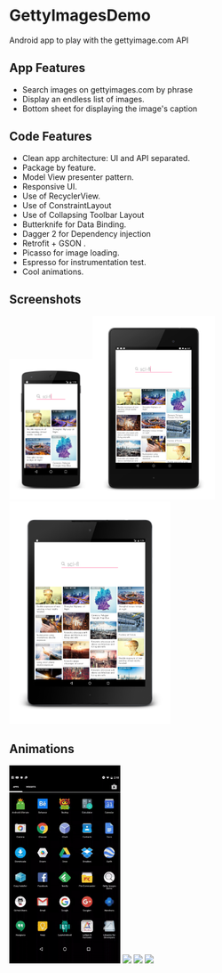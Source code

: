 # GettyImagesDemo
Android app to play with the gettyimage.com API 

## App Features

- Search images on gettyimages.com by phrase
- Display an endless list of images.
- Bottom sheet for displaying the image's caption


## Code Features

- Clean app architecture: UI and API separated.
- Package by feature.
- Model View presenter pattern.
- Responsive UI.
- Use of RecyclerView.
- Use of ConstraintLayout
- Use of Collapsing Toolbar Layout
- Butterknife for Data Binding.
- Dagger 2 for Dependency injection 
- Retrofit + GSON .
- Picasso for image loading.
- Espresso for instrumentation test. 
- Cool animations.


## Screenshots
<img src="https://raw.githubusercontent.com/victor-munoz/GettyImagesDemo/master/art/screenshot/nexus5.png" width="150"/><img src="https://raw.githubusercontent.com/victor-munoz/GettyImagesDemo/master/art/screenshot/nexus7.png" width="220"/><img src="https://raw.githubusercontent.com/victor-munoz/GettyImagesDemo/master/art/screenshot/nexus9.png" width="290"/>

## Animations
<img src="https://raw.githubusercontent.com/victor-munoz/GettyImagesDemo/master/art/gif/enter_animation.gif" width="200"/>
<img src="https://raw.githubusercontent.com/victor-munoz/GettyImagesDemo/master/art/gif/collapse.gif" width="200"/>
<img src="https://raw.githubusercontent.com/victor-munoz/GettyImagesDemo/master/art/gif/endless_scroll.gif" width="200"/>
<img src="https://raw.githubusercontent.com/victor-munoz/GettyImagesDemo/master/art/gif/caption.gif" width="200"/>






